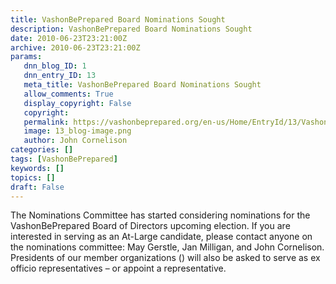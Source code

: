 ```yaml
---
title: VashonBePrepared Board Nominations Sought
description: VashonBePrepared Board Nominations Sought
date: 2010-06-23T23:21:00Z
archive: 2010-06-23T23:21:00Z
params:
   dnn_blog_ID: 1
   dnn_entry_ID: 13
   meta_title: VashonBePrepared Board Nominations Sought
   allow_comments: True
   display_copyright: False
   copyright: 
   permalink: https://vashonbeprepared.org/en-us/Home/EntryId/13/VashonBePrepared-Board-Nominations-Sought
   image: 13_blog-image.png
   author: John Cornelison
categories: []
tags: [VashonBePrepared]
keywords: []
topics: []
draft: False
---
```


<p>The Nominations Committee has started considering nominations for the VashonBePrepared Board of Directors upcoming election. If you are interested in serving as an At-Large candidate, please contact anyone on the nominations committee: May Gerstle, Jan Milligan, and John Cornelison. Presidents of our member organizations () will also be asked to serve as ex officio representatives – or appoint a representative.</p>
